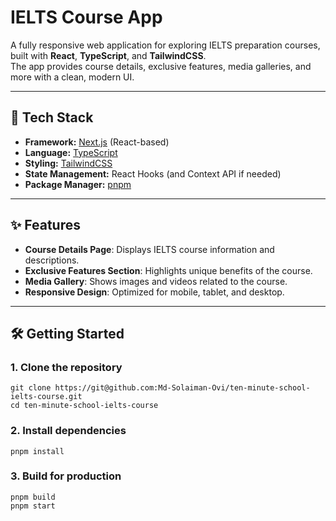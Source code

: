 # IELTS Course App

A fully responsive web application for exploring IELTS preparation courses, built with **React**, **TypeScript**, and **TailwindCSS**.  
The app provides course details, exclusive features, media galleries, and more with a clean, modern UI.

---

## 🚀 Tech Stack

- **Framework:** [Next.js](https://nextjs.org/) (React-based)
- **Language:** [TypeScript](https://www.typescriptlang.org/)
- **Styling:** [TailwindCSS](https://tailwindcss.com/)
- **State Management:** React Hooks (and Context API if needed)
- **Package Manager:** [pnpm](https://pnpm.io/)

---

## ✨ Features

- **Course Details Page**: Displays IELTS course information and descriptions.
- **Exclusive Features Section**: Highlights unique benefits of the course.
- **Media Gallery**: Shows images and videos related to the course.
- **Responsive Design**: Optimized for mobile, tablet, and desktop.


---

## 🛠️ Getting Started

### 1. Clone the repository
    git clone https://git@github.com:Md-Solaiman-Ovi/ten-minute-school-ielts-course.git
    cd ten-minute-school-ielts-course

### 2. Install dependencies
    pnpm install
### 3. Build for production
    pnpm build
    pnpm start
